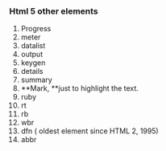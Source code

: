### Html 5 other elements

1. Progress
2. meter
3. datalist
4. output
5. keygen
6. details
7. summary
8. **Mark, **just to highlight the text.
9. ruby
10. rt
11. rb
12. wbr
13. dfn \( oldest element since HTML 2, 1995\)
14. abbr

### 

